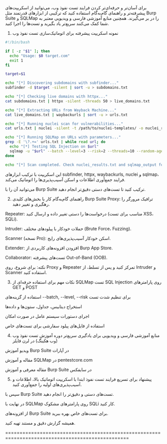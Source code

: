 برای آسان‌تر و حرفه‌ای‌تر کردن فرایند تست نفوذ وب، می‌توانید از اسکریپت‌های پیشرفته‌تر و راهنمای گام‌به‌گام استفاده کنید که ترکیبی از ابزارهای قدرتمند مثل Burp Suite و SQLMap را در بر می‌گیرند. همچنین منابع آموزشی فارسی و ویدیویی معتبر به شما کمک می‌کنند سریع‌تر یاد بگیرید و تست‌ها را اجرا کنید.

1. نمونه اسکریپت پیشرفته برای اتوماتیک‌سازی تست نفوذ وب
```bash
#!/bin/bash

if [ -z "$1" ]; then
  echo "Usage: $0 target.com"
  exit 1
fi

target=$1

echo "[*] Discovering subdomains with subfinder..."
subfinder -d $target -silent | sort -u > subdomains.txt

echo "[*] Checking live domains with httpx..."
cat subdomains.txt | httpx -silent -threads 50 > live_domains.txt

echo "[*] Extracting URLs from Wayback Machine..."
cat live_domains.txt | waybackurls | sort -u > urls.txt

echo "[*] Running nuclei scan for vulnerabilities..."
cat urls.txt | nuclei -silent -t /path/to/nuclei-templates/ -o nuclei_results.txt

echo "[*] Running SQLMap on URLs with parameters..."
grep -E '\?.+=' urls.txt | while read url; do
  echo "[*] Testing SQL Injection on $url"
  sqlmap -u "$url" --batch --level=3 --risk=2 --threads=10 --random-agent --output-dir=./sqlmap_output
done

echo "[*] Scan completed. Check nuclei_results.txt and sqlmap_output for details."
```

این اسکریپت با ترکیب ابزارهای subfinder, httpx, waybackurls, nuclei و sqlmap، فرایند جمع‌آوری اطلاعات و اسکن آسیب‌پذیری‌ها را اتوماتیک می‌کند.

می‌توانید آن را با Burp Suite ترکیب کنید تا تست‌های دستی دقیق‌تر انجام دهید.

2. راهنمای گام‌به‌گام کار با بخش‌های کلیدی Burp Suite
Proxy: ترافیک مرورگر را رهگیری و تغییر دهید.

Repeater: درخواست‌ها را دستی تغییر داده و ارسال کنید (مناسب برای تست XSS، SQLi).

Intruder: حملات خودکار با پیلودهای مختلف (Brute Force، Fuzzing).

Scanner (نسخه Pro): اسکن خودکار آسیب‌پذیری‌های رایج.

Extender: افزودن افزونه‌های کاربردی از Burp App Store.

Collaborator: تست‌های پیشرفته Out-of-Band (OOB).

نکته:
برای شروع، روی Proxy و Repeater تمرکز کنید و پس از تسلط، از Intruder و Scanner استفاده کنید.

3. نکات مهم برای استفاده حرفه‌ای از SQLMap
تست SQL Injection روی پارامترهای GET و POST

استفاده از گزینه‌های --batch, --level, --risk برای تنظیم شدت تست

استخراج دیتابیس، جداول، ستون‌ها و داده‌ها

اجرای دستورات سیستم عامل در صورت امکان

استفاده از فایل‌های پیلود سفارشی برای تست‌های خاص

4. منابع آموزشی فارسی و ویدیویی برای یادگیری سریع‌تر
دوره آموزش تست نفوذ وب (وب هکینگ) در لرن فایلز

ویدیو آموزش Burp Suite در آپارات

مقاله و آموزش SQLMap در pentestcore.com

مقاله معرفی و آموزش Burp Suite در سایفکس

5. پیشنهاد برای تسریع فرایند تست نفوذ
ابتدا با اسکریپت اتوماتیک بالا، اطلاعات و آسیب‌پذیری‌های اولیه را جمع‌آوری کنید.

سپس با Burp Suite تست‌های دستی و دقیق‌تر را انجام دهید.

در نهایت با SQLMap روی پارامترهای مشکوک SQLi کار کنید.

از افزونه‌های Burp Suite برای تست‌های خاص بهره ببرید.

همیشه گزارش دقیق و مستند تهیه کنید.


=================================================================================================

